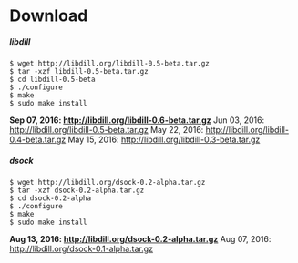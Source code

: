 
# Download

##### libdill

```
$ wget http://libdill.org/libdill-0.5-beta.tar.gz
$ tar -xzf libdill-0.5-beta.tar.gz 
$ cd libdill-0.5-beta
$ ./configure
$ make
$ sudo make install
```

**Sep 07, 2016: <http://libdill.org/libdill-0.6-beta.tar.gz>**
Jun 03, 2016: <http://libdill.org/libdill-0.5-beta.tar.gz>
May 22, 2016: <http://libdill.org/libdill-0.4-beta.tar.gz>
May 15, 2016: <http://libdill.org/libdill-0.3-beta.tar.gz>

##### dsock

```
$ wget http://libdill.org/dsock-0.2-alpha.tar.gz
$ tar -xzf dsock-0.2-alpha.tar.gz 
$ cd dsock-0.2-alpha
$ ./configure
$ make
$ sudo make install
```

**Aug 13, 2016: <http://libdill.org/dsock-0.2-alpha.tar.gz>**
Aug 07, 2016: <http://libdill.org/dsock-0.1-alpha.tar.gz>

